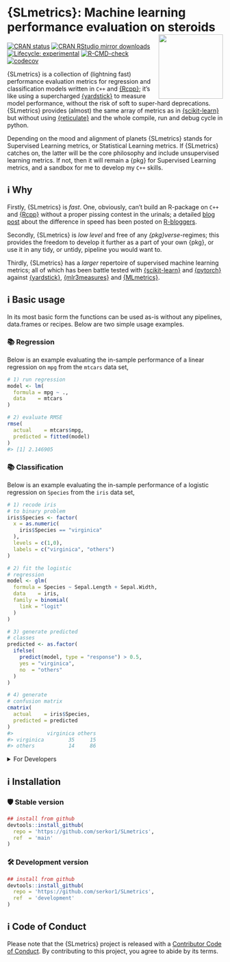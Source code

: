 
<!-- README.md is generated from README.Rmd. Please edit that file -->

# {SLmetrics}: Machine learning performance evaluation on steroids <img src="man/figures/logo.png" align="right" height="150" alt="" />

<!-- badges: start -->

[![CRAN
status](https://www.r-pkg.org/badges/version/SLmetrics)](https://CRAN.R-project.org/package=SLmetrics)
[![CRAN RStudio mirror
downloads](https://cranlogs.r-pkg.org/badges/last-month/SLmetrics?color=blue)](https://r-pkg.org/pkg/SLmetrics)
[![Lifecycle:
experimental](https://img.shields.io/badge/lifecycle-experimental-orange.svg)](https://lifecycle.r-lib.org/articles/stages.html#experimental)
[![R-CMD-check](https://github.com/serkor1/SLmetrics/actions/workflows/R-CMD-check.yaml/badge.svg)](https://github.com/serkor1/SLmetrics/actions/workflows/R-CMD-check.yaml)
[![codecov](https://codecov.io/gh/serkor1/SLmetrics/branch/development/graph/badge.svg?token=X2osJDSRlN)](https://codecov.io/gh/serkor1/SLmetrics)
<!-- badges: end -->

{SLmetrics} is a collection of (lightning fast) performance evaluation
metrics for regression and classification models written in `C++` and
[{Rcpp}](https://github.com/RcppCore/Rcpp); it’s like using a
supercharged [{yardstick}](https://github.com/tidymodels/yardstick) to
measure model performance, without the risk of soft to super-hard
deprecations. {SLmetrics} provides (almost) the same array of metrics as
in [{scikit-learn}](https://github.com/scikit-learn/scikit-learn) but
without using [{reticulate}](https://github.com/rstudio/reticulate) and
the whole compile, run and debug cycle in python.

Depending on the mood and alignment of planets {SLmetrics} stands for
Supervised Learning metrics, or Statistical Learning metrics. If
{SLmetrics} catches on, the latter will be the core philosophy and
include unsupervised learning metrics. If not, then it will remain a
{pkg} for Supervised Learning metrics, and a sandbox for me to develop
my `C++` skills.

## :information_source: Why

Firstly, {SLmetrics} is *fast*. One, obviously, can’t build an R-package
on `C++` and [{Rcpp}](https://github.com/RcppCore/Rcpp) without a proper
pissing contest in the urinals; a detailed [blog post]() about the
difference in speed has been posted on
[R-bloggers](https://www.r-bloggers.com/).

Secondly, {SLmetrics} is *low level* and free of any
*{pkg}verse*-regimes; this provides the freedom to develop it further as
a part of your own {pkg}, or use it in any tidy, or untidy, pipeline you
would want to.

Thirdly, {SLmetrics} has a *larger* repertoire of supervised machine
learning metrics; all of which has been battle tested with
[{scikit-learn}](https://github.com/scikit-learn/scikit-learn) and
[{pytorch}](https://github.com/pytorch/pytorch) against
[{yardstick}](https://github.com/tidymodels/yardstick),
[{mlr3measures}](https://github.com/mlr-org/mlr3measures) and
[{MLmetrics}](https://github.com/yanyachen/MLmetrics).

## :information_source: Basic usage

In its most basic form the functions can be used as-is without any
pipelines, data.frames or recipes. Below are two simple usage examples.

### :books: Regression

Below is an example evaluating the in-sample performance of a linear
regression on `mpg` from the `mtcars` data set,

``` r
# 1) run regression
model <- lm(
  formula = mpg ~ .,
  data    = mtcars
)

# 2) evaluate RMSE
rmse(
  actual    = mtcars$mpg,
  predicted = fitted(model)
)
#> [1] 2.146905
```

### :books: Classification

Below is an example evaluating the in-sample performance of a logistic
regression on `Species` from the `iris` data set,

``` r
# 1) recode iris
# to binary problem
iris$Species <- factor(
  x = as.numeric(
    iris$Species == "virginica"
  ),
  levels = c(1,0),
  labels = c("virginica", "others")
)

# 2) fit the logistic
# regression
model <- glm(
  formula = Species ~ Sepal.Length + Sepal.Width,
  data    = iris,
  family = binomial(
    link = "logit"
  )
)

# 3) generate predicted
# classes
predicted <- as.factor(
  ifelse(
    predict(model, type = "response") > 0.5,
    yes = "virginica",
    no  = "others"
  )
)

# 4) generate
# confusion matrix
cmatrix(
  actual    = iris$Species,
  predicted = predicted
)
#>           virginica others
#> virginica        35     15
#> others           14     86
```

<details>
<summary>
For Developers
</summary>

As {SLMetrics} assumes that the user has some degree of control over the
training process of the various models and the resulting output, the
functions does not validate the input.

If you want to include the functions as a part of your R-package and
introduce some defensive measures a possible strategy is as follows,

``` r
## 1) create a wrapper
## function
RMSE <- function(
    actual,
    predicted,
    w = NULL) {
  
  # 0) defensive measures
  # for user
  stopifnot(
    length(actual) == length(predicted)
    )
  
  stopifnot(
    is.numeric(actual) & is.numeric(predicted)
  )
  
  if (!is.null(w)) {
    
    stopifnot(
      is.numeric(w)
      )
    
    output <- wrmse(
      actual    = actual,
      predicted = predicted,
      w         = w
    )
    
  } else {
    
    output <- rmse(
      actual    = actual,
      predicted = predicted
    )
    
  }
  
  return(output)
  
}
```

``` r
# 1) run regression
model <- lm(
  formula = mpg ~ .,
  data    = mtcars
)

# 2) evaluate RMSE
RMSE(
  actual    = mtcars$mpg,
  predicted = fitted(model)
)
#> [1] 2.146905
```

</details>

## :information_source: Installation

### :shield: Stable version

``` r
## install from github
devtools::install_github(
  repo = 'https://github.com/serkor1/SLmetrics',
  ref  = 'main'
)
```

### :hammer_and_wrench: Development version

``` r
## install from github
devtools::install_github(
  repo = 'https://github.com/serkor1/SLmetrics',
  ref  = 'development'
)
```

## :information_source: Code of Conduct

Please note that the {SLmetrics} project is released with a [Contributor
Code of
Conduct](https://contributor-covenant.org/version/2/1/CODE_OF_CONDUCT.html).
By contributing to this project, you agree to abide by its terms.

